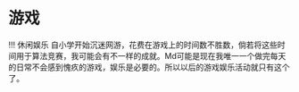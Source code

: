 # 游戏

!!! 休闲娱乐  自小学开始沉迷网游，花费在游戏上的时间数不胜数，倘若将这些时间用于算法竞赛，我可能会有不一样的成就。Md可能是现在我唯一一个做完每天的日常不会感到愧疚的游戏，娱乐是必要的。所以以后的游戏娱乐活动就只有这个了。
  